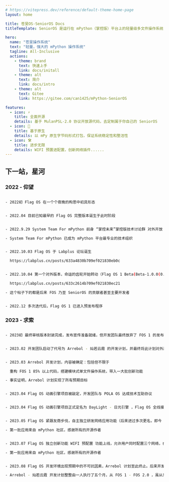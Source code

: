 ```yaml
---
# https://vitepress.dev/reference/default-theme-home-page
layout: home

title: 苍旻OS-SeniorOS Docs
titleTemplate: SeniorOS 是运行在 mPython（掌控版）平台上的轻量级多文件操作系统，旨在致力于构建完整的 mPython 生态体验。

hero:
  name: "苍旻操作系统"
  text: "轻量，强大的 mPython 操作系统"
  tagline: All-Inclusive
  actions:
    - theme: brand
      text: 快速上手
      link: docs/initall
    - theme: alt
      text: 简介
      link: docs/intro
    - theme: alt
      text: Gitee
      link: https://gitee.com/can1425/mPython-SeniorOS

features:
  - icon: ⚡️
    title: 全面开源
    details: 基于 MulanPSL-2.0 协议开放源代码，去定制属于你自己的 SeniorOS
  - icon: 🖖
    title: 基于原生
    details: 以 mPy 原生字节码形式打包，保证系统稳定性和整洁性
  - icon: 🛠️
    title: 进步无限
    details: WIFI 预置进配置，创新网络插件......
---
```


## 下一站，星河

### 2022 - 仰望

```bash

- 2022初 Flag OS 在一个个夜晚的构思中初具形态

```

```bash

- 2022.04 目前已知最早的 Flag OS 完整版本诞生于此时阶段

```

```bash

- 2022.9.29 System Team For mPython 前身 “掌控未来”掌控版技术讨论群 对外开放

- System Team For mPython 已成为 mPython 平台最专业的技术组织

```

```bash

- 2022.10.03 Flag OS 于 Labplus 论坛诞生

  https://labplus.cn/posts/633a4830b709ef021830eb0c

```

```bash

- 2022.10.04 第一个对外版本，命运的齿轮开始转动（Flag OS 1 Beta(Beta-1.0.0(0.3))）

  https://labplus.cn/posts/633c2614b709ef021830ec21

- 这个帖子下的都是后来 FOS 乃至 SeniorOS 的贡献者甚至主要开发者

```

```bash

- 2022.12 多次迭代后，Flag OS 1 已进入预发布程序


```

### 2023 - 求索

```bash

- 2023初 最终审核版本封装完成，发布宣传准备就绪，但开发团队最终放弃了 FOS 1 的发布计划，FOS 至此于 Labplus 论坛沉默

```

```bash

- 2023.02 开发团队启动了代号为 Arrebol - 灿若云霞 的开发计划，并最终将此计划对外版本定为 Flag OS 2.0

```

```bash

- 2023.03 Arrebol 开发计划，内容被确定：包括但不限于

  重构 FOS 1 85% 以上代码，搭建模块式单文件操作系统，带入一大批创新功能

- 事实证明，Arrebol 计划实现了所有预期目标

```

```bash

- 2023.04 Flag OS 动画引擎项目被敲定，开发团队与 POLA OS 达成技术互助协议

```

```bash

- 2023.04 Flag OS 动画引擎项目正式定名为 DayLight - 日光引擎 ，Flag OS 全线接入基于 灵犀动画 1.0 开发的 日光引擎

```

```bash

- 2023.05 Flag OS 紧跟友商步伐，自主独立研发网络应用功能（后来进过多次更名，即今 Web App ），并整合进系统应用之中

- 第一批应用来自 mPython 社区，感谢所有的开源作者

```

```bash

- 2023.07 Flag OS 独立创新功能 WIFI 预配置 功能上线，允许用户同时配置三个网络，在每次开机时选择，该功能保持至今并进行多次优化

- 第一批应用来自 mPython 社区，感谢所有的开源作者

```

```bash

- 2023.08 Flag OS 开发环境出现预期中的不可抗因素，Arrebol 计划至此终止。后来开发团队尝试模仿 Arrebol 成立了多次新的开发计划，但没有实质性成果出现

- Arrebol - 灿若云霞 开发计划整整由一人执行了五个月，从 FOS 1 - FOS 2.0 ，虽从来没有正式发布，但这次它终于像了一次 OS ...

```